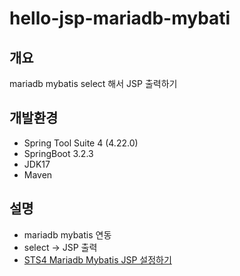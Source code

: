 # hello-jsp-mariadb-mybati

## 개요

mariadb mybatis select 해서 JSP 출력하기

## 개발환경

- Spring Tool Suite 4 (4.22.0)
- SpringBoot 3.2.3
- JDK17
- Maven

## 설명

- mariadb mybatis 연동
- select -> JSP 출력
- [STS4 Mariadb Mybatis JSP 설정하기](https://velog.io/@isbe/STS4-Mariadb-Mybatis-JSP-%EC%84%A4%EC%A0%95%ED%95%98%EA%B8%B0)
